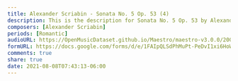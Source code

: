 ```yaml
---
title: Alexander Scriabin - Sonata No. 5 Op. 53 (4)
description: This is the description for Sonata No. 5 Op. 53 by Alexander Scriabin
composers: [Alexander Scriabin]
periods: [Romantic]
audioURL: https://OpenMusicDataset.github.io/Maestro/maestro-v3.0.0/2008/MIDI-Unprocessed_07_R1_2008_01-04_ORIG_MID--AUDIO_07_R1_2008_wav--4.midi
formURL: https://docs.google.com/forms/d/e/1FAIpQLSdPhMuPt-PeDvI1xi6HoWylq_7vh_ZMjcoVa-CWJ9yDRTwi9A/viewform
comments: true
share: true
date: 2021-08-08T07:43:13-06:00
---
```

